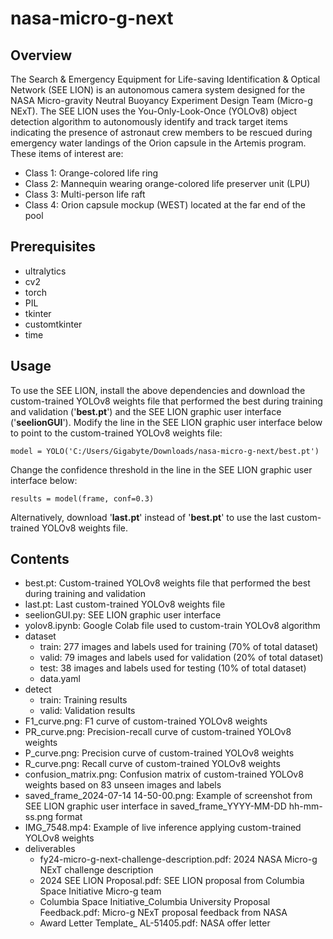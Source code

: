 # nasa-micro-g-next
## Overview
The Search & Emergency Equipment for Life-saving Identification & Optical Network (SEE LION) is an autonomous camera system designed for the NASA Micro-gravity Neutral Buoyancy Experiment Design Team (Micro-g NExT). The SEE LION uses the You-Only-Look-Once (YOLOv8) object detection algorithm to autonomously identify and track target items indicating the presence of astronaut crew members to be rescued during emergency water landings of the Orion capsule in the Artemis program. These items of interest are:  
* Class 1: Orange-colored life ring  
* Class 2: Mannequin wearing orange-colored life preserver unit (LPU)  
* Class 3: Multi-person life raft  
* Class 4: Orion capsule mockup (WEST) located at the far end of the pool

## Prerequisites
* ultralytics
* cv2
* torch
* PIL
* tkinter
* customtkinter
* time

## Usage
To use the SEE LION, install the above dependencies and download the custom-trained YOLOv8 weights file that performed the best during training and validation ('**best.pt**') and the SEE LION graphic user interface ('**seelionGUI**'). Modify the line in the SEE LION graphic user interface below to point to the custom-trained YOLOv8 weights file:  

```model = YOLO('C:/Users/Gigabyte/Downloads/nasa-micro-g-next/best.pt')```  

Change the confidence threshold in the line in the SEE LION graphic user interface below: 
 
```results = model(frame, conf=0.3)```  

Alternatively, download '**last.pt**' instead of '**best.pt**' to use the last custom-trained YOLOv8 weights file.  

## Contents  
* best.pt: Custom-trained YOLOv8 weights file that performed the best during training and validation
* last.pt: Last custom-trained YOLOv8 weights file
* seelionGUI.py: SEE LION graphic user interface
* yolov8.ipynb: Google Colab file used to custom-train YOLOv8 algorithm
* dataset
  * train: 277 images and labels used for training (70% of total dataset)
  * valid: 79 images and labels used for validation (20% of total dataset)
  * test: 38 images and labels used for testing (10% of total dataset)
  * data.yaml
* detect
  * train: Training results
  * valid: Validation results
* F1_curve.png: F1 curve of custom-trained YOLOv8 weights
* PR_curve.png: Precision-recall curve of custom-trained YOLOv8 weights
* P_curve.png: Precision curve of custom-trained YOLOv8 weights
* R_curve.png: Recall curve of custom-trained YOLOv8 weights
* confusion_matrix.png: Confusion matrix of custom-trained YOLOv8 weights based on 83 unseen images and labels
* saved_frame_2024-07-14 14-50-00.png: Example of screenshot from SEE LION graphic user interface in saved_frame_YYYY-MM-DD hh-mm-ss.png format
* IMG_7548.mp4: Example of live inference applying custom-trained YOLOv8 weights
* deliverables
  * fy24-micro-g-next-challenge-description.pdf: 2024 NASA Micro-g NExT challenge description
  * 2024 SEE LION Proposal.pdf: SEE LION proposal from Columbia Space Initiative Micro-g team
  * Columbia Space Initiative_Columbia University Proposal Feedback.pdf: Micro-g NExT proposal feedback from NASA
  * Award Letter Template_ AL-51405.pdf: NASA offer letter
